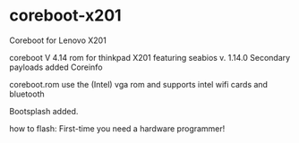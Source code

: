 # coreboot-x201
Coreboot for Lenovo X201

coreboot V 4.14 rom for thinkpad X201 featuring seabios v. 1.14.0 
Secondary payloads added Coreinfo

coreboot.rom use the (Intel) vga rom and supports intel wifi cards and bluetooth

Bootsplash added.

how to flash: First-time you need a hardware programmer!
